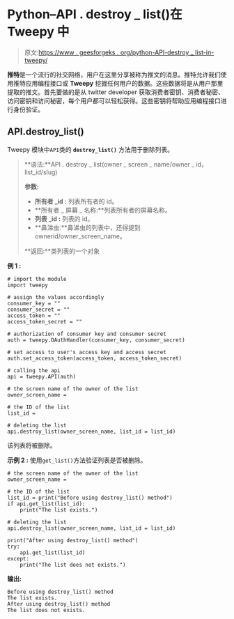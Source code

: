 # Python–API . destroy _ list()在 Tweepy 中

> 原文:[https://www . geesforgeks . org/python-API-destroy _ list-in-tweepy/](https://www.geeksforgeeks.org/python-api-destroy_list-in-tweepy/)

**推特**是一个流行的社交网络，用户在这里分享被称为推文的消息。推特允许我们使用推特应用编程接口或 **Tweepy** 挖掘任何用户的数据。这些数据将是从用户那里提取的推文。首先要做的是从 twitter developer 获取消费者密钥、消费者秘密、访问密钥和访问秘密，每个用户都可以轻松获得。这些密钥将帮助应用编程接口进行身份验证。

## API.destroy_list()

Tweepy 模块中`API`类的 **`destroy_list()`** 方法用于删除列表。

> **语法:**API . destroy _ list(owner _ screen _ name/owner _ id，list_id/slug)
> 
> **参数:**
> 
> *   **所有者 _id :** 列表所有者的 id。
> *   **所有者 _ 屏幕 _ 名称:**列表所有者的屏幕名称。
> *   **列表 _id :** 列表的 id。
> *   **鼻涕虫:**鼻涕虫的列表中，还得提到 ownerid/owner_screen_name。
> 
> **返回:**类列表的一个对象

**例 1 :**

```
# import the module
import tweepy

# assign the values accordingly
consumer_key = ""
consumer_secret = ""
access_token = ""
access_token_secret = ""

# authorization of consumer key and consumer secret
auth = tweepy.OAuthHandler(consumer_key, consumer_secret)

# set access to user's access key and access secret 
auth.set_access_token(access_token, access_token_secret)

# calling the api 
api = tweepy.API(auth)

# the screen name of the owner of the list
owner_screen_name = 

# the ID of the list
list_id = 

# deleting the list
api.destroy_list(owner_screen_name, list_id = list_id)
```

该列表将被删除。

**示例 2 :** 使用`get_list()`方法验证列表是否被删除。

```
# the screen name of the owner of the list
owner_screen_name = 

# the ID of the list
list_id = print("Before using destroy_list() method")
if api.get_list(list_id):
    print("The list exists.")

# deleting the list
api.destroy_list(owner_screen_name, list_id = list_id)

print("After using destroy_list() method")
try:
    api.get_list(list_id)
except:
    print("The list does not exists.")
```

**输出:**

```
Before using destroy_list() method
The list exists.
After using destroy_list() method
The list does not exists.

```